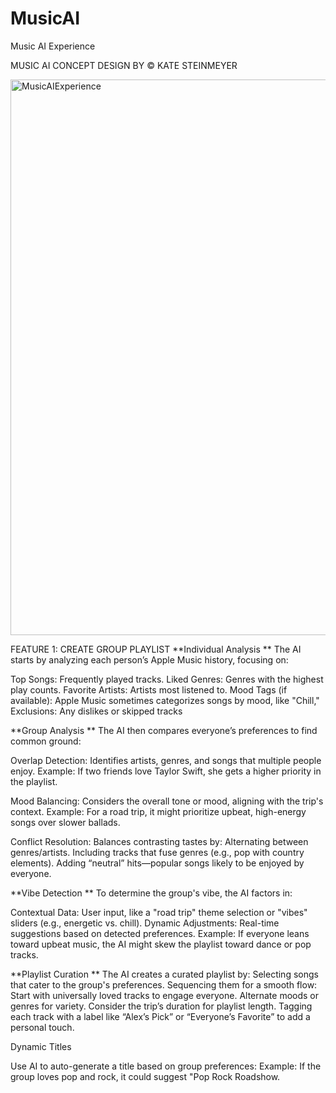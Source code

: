 # MusicAI
Music AI Experience 

MUSIC AI CONCEPT DESIGN BY © KATE STEINMEYER

<img width="889" alt="MusicAIExperience" src="https://github.com/user-attachments/assets/c21c8786-6525-4105-b01d-4ccef9154651" />

FEATURE 1: CREATE GROUP PLAYLIST 
**Individual Analysis
**
The AI starts by analyzing each person’s 
Apple Music history, focusing on:

Top Songs: Frequently played tracks.
Liked Genres: Genres with the highest play counts.
Favorite Artists: Artists most listened to.
Mood Tags (if available): Apple Music sometimes categorizes songs by mood, like "Chill,"
Exclusions: Any dislikes or skipped tracks


**Group Analysis
**
The AI then compares everyone’s preferences to find common ground:

Overlap Detection:
Identifies artists, genres, and songs that multiple people enjoy.
Example: If two friends love Taylor Swift, she gets a higher priority in the playlist.

Mood Balancing:
Considers the overall tone or mood, aligning with the trip's context.
Example: For a road trip, it might prioritize upbeat, high-energy songs over slower ballads.

Conflict Resolution:
Balances contrasting tastes by:
Alternating between genres/artists.
Including tracks that fuse genres (e.g., pop with country elements).
Adding “neutral” hits—popular songs likely to be enjoyed by everyone.

**Vibe Detection
**
To determine the group's vibe, the AI factors in:

Contextual Data:
User input, like a "road trip" theme selection or "vibes" sliders (e.g., energetic vs. chill).
Dynamic Adjustments:
Real-time suggestions based on detected preferences.
Example: If everyone leans toward upbeat music, the AI might skew the playlist toward dance or pop tracks.

**Playlist Curation
**
The AI creates a curated playlist by:
Selecting songs that cater to the group's preferences.
Sequencing them for a smooth flow:
Start with universally loved tracks to engage everyone.
Alternate moods or genres for variety.
Consider the trip’s duration for playlist length.
Tagging each track with a label like “Alex’s Pick” or “Everyone’s Favorite” to add a personal touch.

Dynamic Titles

Use AI to auto-generate a title based on group preferences: Example: If the group loves pop and rock, it could suggest "Pop Rock Roadshow.
